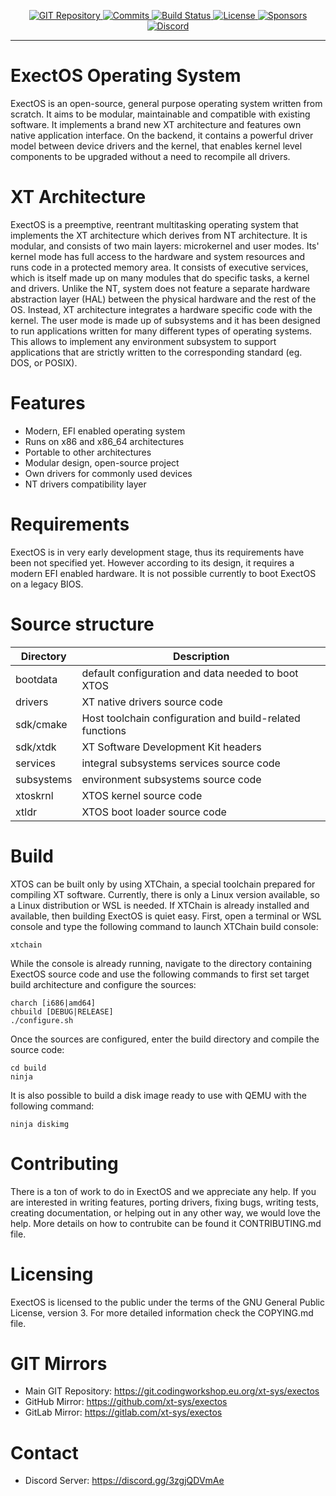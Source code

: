 <p align=center>
  <a href="https://git.codingworkshop.eu.org/xt-sys/exectos">
    <img alt="GIT Repository" src="https://img.shields.io/badge/Source-GIT-blueviolet">
  </a>
  <a href="https://git.codingworkshop.eu.org/xt-sys/exectos/activity/monthly">
    <img alt="Commits" src="https://img.shields.io/github/commit-activity/m/xt-sys/exectos?label=Commits">
  </a>
  <a href="https://ci.codingworkshop.eu.org/xt-sys/exectos">
    <img alt="Build Status" src="https://ci.codingworkshop.eu.org/api/badges/xt-sys/exectos/status.svg">
  </a>
  <a href="https://git.codingworkshop.eu.org/xt-sys/exectos/src/branch/master/COPYING.md">
    <img alt="License" src="https://img.shields.io/badge/License-GPLv3-blue.svg">
  </a>
  <a href="https://github.com/sponsors/xt-sys/">
    <img alt="Sponsors" src="https://img.shields.io/github/sponsors/xt-sys?color=yellow&label=Sponsors">
  </a>
  <a href="https://discord.com/invite/3zgjQDVmAe">
    <img alt="Discord" src="https://img.shields.io/discord/723186294540206100?label=Chat">
  </a>
</p>

---

# ExectOS Operating System
ExectOS is an open-source, general purpose operating system written from scratch. It aims to be modular,
maintainable and compatible with existing software. It implements a brand new XT architecture and features
own native application interface. On the backend, it contains a powerful driver model between device drivers
and the kernel, that enables kernel level components to be upgraded without a need to recompile all drivers.

# XT Architecture
ExectOS is a preemptive, reentrant multitasking operating system that implements the XT architecture which derives
from NT architecture. It is modular, and consists of two main layers: microkernel and user modes. Its' kernel mode has
full access to the hardware and system resources and runs code in a protected memory area. It consists of executive
services, which is itself made up on many modules that do specific tasks, a kernel and drivers. Unlike the NT, system
does not feature a separate hardware abstraction layer (HAL) between the physical hardware and the rest of the OS.
Instead, XT architecture integrates a hardware specific code with the kernel. The user mode is made up of subsystems
and it has been designed to run applications written for many different types of operating systems. This allows to
implement any environment subsystem to support applications that are strictly written to the corresponding standard
(eg. DOS, or POSIX).

# Features
 * Modern, EFI enabled operating system
 * Runs on x86 and x86_64 architectures
 * Portable to other architectures
 * Modular design, open-source project
 * Own drivers for commonly used devices
 * NT drivers compatibility layer

# Requirements
ExectOS is in very early development stage, thus its requirements have been not specified yet. However according to its
design, it requires a modern EFI enabled hardware. It is not possible currently to boot ExectOS on a legacy BIOS.

# Source structure
| Directory   | Description                                              |
|-------------|----------------------------------------------------------|
| bootdata    | default configuration and data needed to boot XTOS       |
| drivers     | XT native drivers source code                            |
| sdk/cmake   | Host toolchain configuration and build-related functions |
| sdk/xtdk    | XT Software Development Kit headers                      |
| services    | integral subsystems services source code                 |
| subsystems  | environment subsystems source code                       |
| xtoskrnl    | XTOS kernel source code                                  |
| xtldr       | XTOS boot loader source code                             |

# Build
XTOS can be built only by using XTChain, a special toolchain prepared for compiling XT software. Currently, there is
only a Linux version available, so a Linux distribution or WSL is needed. If XTChain is already installed and
available, then building ExectOS is quiet easy. First, open a terminal or WSL console and type the following command
to launch XTChain build console:
```
xtchain
```
While the console is already running, navigate to the directory containing ExectOS source code and use the following
commands to first set target build architecture and configure the sources:
```
charch [i686|amd64]
chbuild [DEBUG|RELEASE]
./configure.sh
```
Once the sources are configured, enter the build directory and compile the source code:
```
cd build
ninja
```
It is also possible to build a disk image ready to use with QEMU with the following command:
```
ninja diskimg
```

# Contributing
There is a ton of work to do in ExectOS and we appreciate any help. If you are interested in writing features,
porting drivers, fixing bugs, writing tests, creating documentation, or helping out in any other way, we would
love the help. More details on how to contrubite can be found it CONTRIBUTING.md file.

# Licensing
ExectOS is licensed to the public under the terms of the GNU General Public License, version 3. For more
detailed information check the COPYING.md file.

# GIT Mirrors
 * Main GIT Repository: https://git.codingworkshop.eu.org/xt-sys/exectos
 * GitHub Mirror: https://github.com/xt-sys/exectos
 * GitLab Mirror: https://gitlab.com/xt-sys/exectos

# Contact
 * Discord Server: https://discord.gg/3zgjQDVmAe
